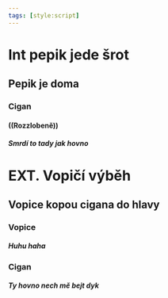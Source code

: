 ```yaml
---
tags: [style:script]
---
```



# Int pepik jede šrot
## Pepik je doma
### Cigan
#### ((Rozzlobeně))
##### Smrdí to tady jak hovno
# EXT. Vopičí výběh
## Vopice kopou cigana do hlavy
### Vopice
##### Huhu haha
### Cigan
##### Ty hovno nech mě bejt dyk
